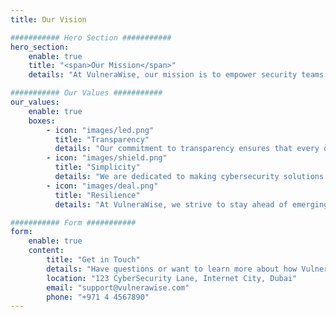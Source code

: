 ```yaml
---
title: Our Vision

########### Hero Section ###########
hero_section:
    enable: true
    title: "<span>Our Mission</span>"
    details: "At VulneraWise, our mission is to empower security teams with actionable, real-time vulnerability intelligence that’s tailored, transparent, and seamlessly integrates into your workflows. We aim to redefine vulnerability management by delivering solutions that cut through the noise, are flexible, fully-customizable, and designed to protect your systems efficiently, with confidence and clarity."

########### Our Values ###########
our_values:
    enable: true
    boxes:
        - icon: "images/led.png"
          title: "Transparency"
          details: "Our commitment to transparency ensures that every decision point is visible and every prioritization is justified."
        - icon: "images/shield.png"
          title: "Simplicity"
          details: "We are dedicated to making cybersecurity solutions both easy to use and fully adaptable."
        - icon: "images/deal.png"
          title: "Resilience"
          details: "At VulneraWise, we strive to stay ahead of emerging threats by continuously innovating our solutions."

########### Form ###########
form:
    enable: true
    content: 
        title: "Get in Touch"
        details: "Have questions or want to learn more about how VulneraWise can help your organization stay ahead of cybersecurity threats? Reach out to us today for a demo or further information and we’ll gladly show you how you can enable exploit intelligence in your current workflow!"
        location: "123 CyberSecurity Lane, Internet City, Dubai"
        email: "support@vulnerawise.com"
        phone: "+971 4 4567890"
---
```

